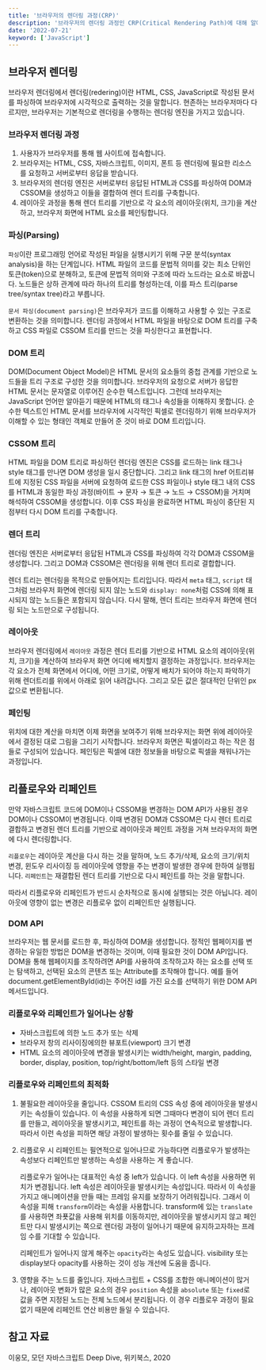 ```yaml
---
title: '브라우저의 렌더링 과정(CRP)'
description: '브라우저의 렌더링 과정인 CRP(Critical Rendering Path)에 대해 알아봅니다.'
date: '2022-07-21'
keyword: ['JavaScript']
---
```


## 브라우저 렌더링

브라우저 렌더링에서 렌더링(redering)이란 HTML, CSS, JavaScript로 작성된 문서를 파싱하여 브라우저에 시각적으로 출력하는 것을 말합니다. 현존하는 브라우저마다 다르지만, 브라우저는 기본적으로 렌더링을 수행하는 렌더링 엔진을 가지고 있습니다.


### 브라우저 렌더링 과정

1. 사용자가 브라우저를 통해 웹 사이트에 접속합니다.
2. 브라우저는 HTML, CSS, 자바스크립트, 이미지, 폰트 등 렌더링에 필요한 리소스를 요청하고 서버로부터 응답을 받습니다.
3. 브라우저의 렌더링 엔진은 서버로부터 응답된 HTML과 CSS를 파싱하여 DOM과 CSSOM을 생성하고 이들을 결합하여 렌더 트리를 구축합니다.
4. 레이아웃 과정을 통해 렌더 트리를 기반으로 각 요소의 레이아웃(위치, 크기)을 계산하고, 브라우저 화면에 HTML 요소를 페인팅합니다.


### 파싱(Parsing)

`파싱`이란 프로그래밍 언어로 작성된 파일을 실행시키기 위해 구문 분석(syntax analysis)을 하는 단계입니다. HTML 파일의 코드를 문법적 의미를 갖는 최소 단위인 토큰(token)으로 분해하고, 토큰에 문법적 의미와 구조에 따라 노드라는 요소로 바꿉니다. 노드들은 상하 관계에 따라 하나의 트리를 형성하는데, 이를 파스 트리(parse tree/syntax tree)라고 부릅니다.

`문서 파싱(document parsing)`은 브라우저가 코드를 이해하고 사용할 수 있는 구조로 변환하는 것을 의미합니다. 렌더링 과정에서 HTML 파일을 바탕으로 DOM 트리를 구축하고 CSS 파일로 CSSOM 트리를 만드는 것을 파싱한다고 표현합니다.


### DOM 트리

DOM(Document Object Model)은 HTML 문서의 요소들의 중첩 관계를 기반으로 노드들을 트리 구조로 구성한 것을 의미합니다. 브라우저의 요청으로 서버가 응답한 HTML 문서는 문자열로 이루어진 순수한 텍스트입니다. 그런데 브라우저는 JavaScript 언어만 알아듣기 때문에 HTML의 태그나 속성들을 이해하지 못합니다. 순수한 텍스트인 HTML 문서를 브라우저에 시각적인 픽셀로 렌더링하기 위해 브라우저가 이해할 수 있는 형태인 객체로 만들어 준 것이 바로 DOM 트리입니다.


### CSSOM 트리

HTML 파일을 DOM 트리로 파싱하던 렌더링 엔진은 CSS를 로드하는 link 태그나 style 태그를 만나면 DOM 생성을 일시 중단합니다. 그리고 link 태그의 href 어트리뷰트에 지정된 CSS 파일을 서버에 요청하여 로드한 CSS 파일이나 style 태그 내의 CSS를 HTML과 동일한 파싱 과정(바이트 → 문자 → 토큰 → 노드 → CSSOM)을 거치며 해석하여 CSSOM을 생성합니다. 이후 CSS 파싱을 완료하면 HTML 파싱이 중단된 지점부터 다시 DOM 트리를 구축합니다.


### 렌더 트리

렌더링 엔진은 서버로부터 응답된 HTML과 CSS를 파싱하여 각각 DOM과 CSSOM을 생성합니다. 그리고 DOM과 CSSOM은 렌더링을 위해 렌더 트리로 결합합니다.

렌더 트리는 렌더링을 목적으로 만들어지는 트리입니다. 따라서 `meta` 태그, `script` 태그처럼 브라우저 화면에 렌더링 되지 않는 노드와 `display: none`처럼 CSS에 의해 표시되지 않는 노드들은 포함되지 않습니다. 다시 말해, 렌더 트리는 브라우저 화면에 렌더링 되는 노드만으로 구성됩니다.


### 레이아웃

브라우저 렌더링에서 `레이아웃` 과정은 렌더 트리를 기반으로 HTML 요소의 레이아웃(위치, 크기)을 계산하여 브라우저 화면 어디에 배치할지 결정하는 과정입니다. 브라우저는 각 요소가 전체 화면에서 어디에, 어떤 크기로, 어떻게 배치가 되어야 하는지 파악하기 위해 렌더트리를 위에서 아래로 읽어 내려갑니다. 그리고 모든 값은 절대적인 단위인 px 값으로 변환됩니다.


### 페인팅

위치에 대한 계산을 마치면 이제 화면을 보여주기 위해 브라우저는 화면 위에 레이아웃에서 결정된 대로 그림을 그리기 시작합니다. 브라우저 화면은 픽셀이라고 하는 작은 점들로 구성되어 있습니다. 페인팅은 픽셀에 대한 정보들을 바탕으로 픽셀을 채워나가는 과정입니다.


## 리플로우와 리페인트

만약 자바스크립트 코드에 DOM이나 CSSOM을 변경하는 DOM API가 사용된 경우 DOM이나 CSSOM이 변경됩니다. 이때 변경된 DOM과 CSSOM은 다시 렌더 트리로 결합하고 변경된 렌더 트리를 기반으로 레이아웃과 페인트 과정을 거쳐 브라우저의 화면에 다시 렌더링합니다.

`리플로우`는 레이아웃 계산을 다시 하는 것을 말하며, 노드 추가/삭제, 요소의 크기/위치 변경, 윈도우 리사이징 등 레이아웃에 영향을 주는 변경이 발생한 경우에 한하여 실행됩니다. `리페인트`는 재결합된 렌더 트리를 기반으로 다시 페인트를 하는 것을 말합니다.

따라서 리플로우와 리페인트가 반드시 순차적으로 동시에 실행되는 것은 아닙니다. 레이아웃에 영향이 없는 변경은 리플로우 없이 리페인트만 실행됩니다.


### DOM API

브라우저는 웹 문서를 로드한 후, 파싱하여 DOM을 생성합니다. 정적인 웹페이지를 변경하는 유일한 방법은 DOM을 변경하는 것이며, 이때 필요한 것이 DOM API입니다. DOM을 통해 웹페이지를 조작하려면 API를 사용하여 조작하고자 하는 요소를 선택 또는 탐색하고, 선택된 요소의 콘텐츠 또는 Attribute를 조작해야 합니다. 예를 들어 document.getElementById(id)는 주어진 id를 가진 요소를 선택하기 위한 DOM API 메서드입니다.


### 리플로우와 리페인트가 일어나는 상황

- 자바스크립트에 의한 노드 추가 또는 삭제
- 브라우저 창의 리사이징에의한 뷰포트(viewport) 크기 변경
- HTML 요소의 레이아웃에 변경을 발생시키는 width/height, margin, padding, border, display, position, top/right/bottom/left 등의 스타일 변경


### 리플로우와 리페인트의 최적화

1. 불필요한 레이아웃을 줄입니다. CSSOM 트리의 CSS 속성 중에 레이아웃을 발생시키는 속성들이 있습니다. 이 속성을 사용하게 되면 그때마다 변경이 되어 렌더 트리를 만들고, 레이아웃을 발생시키고, 페인트를 하는 과정이 연속적으로 발생합니다. 따라서 이런 속성을 피하면 해당 과정이 발생하는 횟수를 줄일 수 있습니다.
2. 리플로우 시 리페인트는 필연적으로 일어나므로 가능하다면 리플로우가 발생하는 속성보다 리페인트만 발생하는 속성을 사용하는 게 좋습니다.

   리플로우가 일어나는 대표적인 속성 중 left가 있습니다. 이 left 속성을 사용하면 위치가 변경됩니다. left 속성은 레이아웃을 발생시키는 속성입니다. 따라서 이 속성을 가지고 애니메이션을 만들 때는 프레임 유지를 보장하기 어려워집니다. 그래서 이 속성을 피해 `transform`이라는 속성을 사용합니다. transform에 있는 `translate`를 사용하면 좌푯값을 사용해 위치를 이동하지만, 레이아웃을 발생시키지 않고 페인트만 다시 발생시키는 쪽으로 렌더링 과정이 일어나기 때문에 유지하고자하는 프레임 수를 기대할 수 있습니다.

   리페인트가 일어나지 않게 해주는 `opacity`라는 속성도 있습니다. visibility 또는 display보다 opacity를 사용하는 것이 성능 개선에 도움을 줍니다.

3. 영향을 주는 노드를 줄입니다. 자바스크립트 + CSS를 조합한 애니메이션이 많거나, 레이아웃 변화가 많은 요소의 경우 `position` 속성을 `absolute` 또는 `fixed`로 값을 주면 지정된 노드는 전체 노드에서 분리됩니다. 이 경우 리플로우 과정이 필요 없기 때문에 리페인트 연산 비용만 들일 수 있습니다.


## 참고 자료

이웅모, 모던 자바스크립트 Deep Dive, 위키북스, 2020
